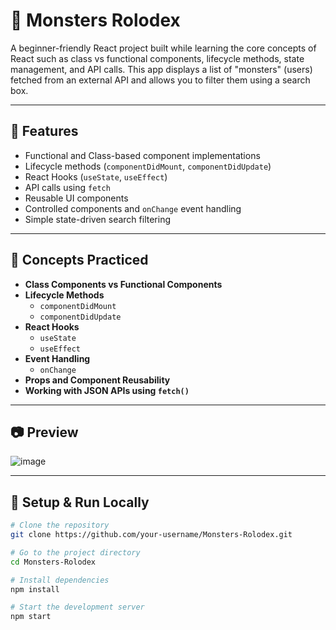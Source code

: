# 👾 Monsters Rolodex

A beginner-friendly React project built while learning the core concepts of React such as class vs functional components, lifecycle methods, state management, and API calls. This app displays a list of "monsters" (users) fetched from an external API and allows you to filter them using a search box.

---

## 🚀 Features

- Functional and Class-based component implementations
- Lifecycle methods (`componentDidMount`, `componentDidUpdate`)
- React Hooks (`useState`, `useEffect`)
- API calls using `fetch`
- Reusable UI components
- Controlled components and `onChange` event handling
- Simple state-driven search filtering

---

## 🧠 Concepts Practiced

- **Class Components vs Functional Components**
- **Lifecycle Methods**
  - `componentDidMount`
  - `componentDidUpdate`
- **React Hooks**
  - `useState`
  - `useEffect`
- **Event Handling**
  - `onChange`
- **Props and Component Reusability**
- **Working with JSON APIs using `fetch()`**

---

## 📷 Preview

![image](https://github.com/user-attachments/assets/ee76c975-f535-41f5-8205-57274cf05f2a)


---

## 🔧 Setup & Run Locally

```bash
# Clone the repository
git clone https://github.com/your-username/Monsters-Rolodex.git

# Go to the project directory
cd Monsters-Rolodex

# Install dependencies
npm install

# Start the development server
npm start
